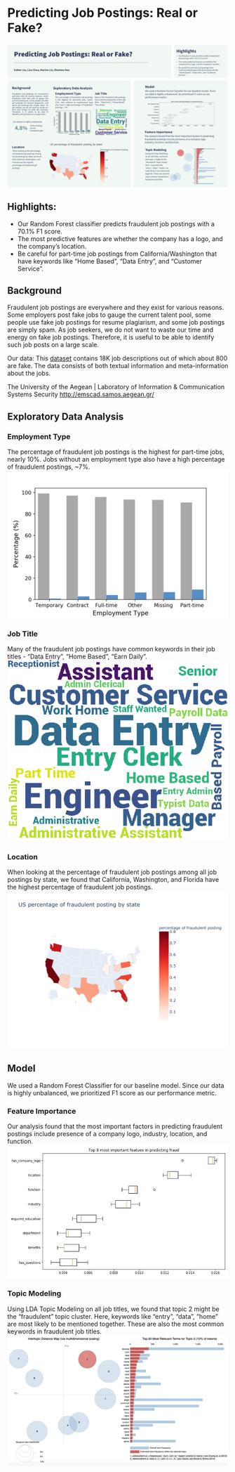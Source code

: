 # Predicting Job Postings: Real or Fake?
![](poster.png)

## Highlights:
- Our Random Forest classifier predicts fraudulent job postings with a 70.1% F1 score.
- The most predictive features are whether the company has a logo, and the company’s location.
- Be careful for part-time job postings from California/Washington that have keywords like “Home Based”, “Data Entry”, and “Customer Service”.

## Background
Fraudulent job postings are everywhere and they exist for various reasons. Some employers post fake jobs to gauge the current talent pool, some people use fake job postings for resume plagiarism, and some job postings are simply spam. As job seekers, we do not want to waste our time and energy on fake job postings. Therefore, it is useful to be able to identify such job posts on a large scale.

Our data: 
This [dataset](https://www.kaggle.com/shivamb/real-or-fake-fake-jobposting-prediction) contains 18K job descriptions out of which about 800 are fake. The data consists of both textual information and meta-information about the jobs. 

The University of the Aegean | Laboratory of Information & Communication Systems Security
http://emscad.samos.aegean.gr/

## Exploratory Data Analysis
### Employment Type
The percentage of fraudulent job postings is the highest for part-time jobs, nearly 10%. Jobs without an employment type also have a high percentage of fraudulent postings, ~7%.
![](graphs/employment_type.png)

### Job Title
Many of the fraudulent job postings have common keywords in their job titles - “Data Entry”, “Home Based”, “Earn Daily”.
![](graphs/wordcloud.png)

### Location
When looking at the percentage of fraudulent job postings among all job postings by state, we found that California, Washington, and Florida have the highest percentage of fraudulent job postings.
![](graphs/map.jpg)

## Model
We used a Random Forest Classifier for our baseline model. Since our data is highly unbalanced, we prioritized F1 score as our performance metric.

### Feature Importance 
Our analysis found that the most important factors in predicting fraudulent postings include presence of a company logo, industry, location, and function.
![](graphs/feature_importance.jpg)

### Topic Modeling 
Using LDA Topic Modeling on all  job titles, we found that topic 2 might be the “fraudulent” topic cluster. Here,  keywords like “entry”, “data”, “home” are most likely to be mentioned together. These are also the most common keywords in fraudulent job titles. 
![](graphs/topic_modeling.png)
